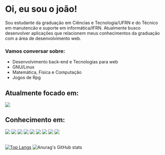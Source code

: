 <h1>Oi, eu sou o joão!</h1>

<p>Sou estudante da graduação em Ciências e Tecnologia/UFRN e do Técnico em manutencão e suporte em informática/IFRN. Atualmente busco desenvolver aplicações que relacionem meus conhecimentos da graduação com a área de desenvolvimento web.</p>

### Vamos conversar sobre:

 <ul>
   <li>Desenvolvimento back-end e Tecnologias para web</li>
   <li>GNU/Linux</li>
   <li>Matemática, Física e Computação</li>
   <li>Jogos de Rpg</li>
 </ul>
 
<h2>Atualmente focado em: </h2>
<a href="#"><img src="https://img.shields.io/badge/PHP-777BB4?style=for-the-badge&logo=php&logoColor=white"></a>

<h2>Conhecimento em: </h2>
<a href="#"><img src="https://img.shields.io/badge/C%2B%2B-00599C?style=for-the-badge&logo=c%2B%2B&logoColor=white"></a>
<a href="#"><img src="https://img.shields.io/badge/Java-ED8B00?style=for-the-badge&logo=java&logoColor=white"></a>
<a href="#"><img src="https://img.shields.io/badge/MySQL-00000F?style=for-the-badge&logo=mysql&logoColor=white"></a>
<a href="#"><img src="https://img.shields.io/badge/Python-14354C?style=for-the-badge&logo=python&logoColor=white"></a>
<a href="#"><img src="https://img.shields.io/badge/CSS3-1572B6?style=for-the-badge&logo=css3&logoColor=white"></a>
<a href="#"><img src="https://img.shields.io/badge/HTML5-E34F26?style=for-the-badge&logo=html5&logoColor=white"></a>
<a href="#"><img src="https://img.shields.io/badge/Bootstrap-563D7C?style=for-the-badge&logo=bootstrap&logoColor=white"></a>
<a href="#"><img src="https://img.shields.io/badge/JavaScript-F7DF1E?style=for-the-badge&logo=javascript&logoColor=black"></a>
<a href="#"><img src="https://img.shields.io/badge/Node.js-43853D?style=for-the-badge&logo=node.js&logoColor=white"></a>
<br>
<br>

[![Top Langs](https://github-readme-stats.vercel.app/api/top-langs/?username=BR-Jv&layout=compact)](https://github.com/BR-Jv/github-readme-stats)
![Anurag's GitHub stats](https://github-readme-stats.vercel.app/api?username=BR-Jv&theme=ocean_dark&show_icons=true)
